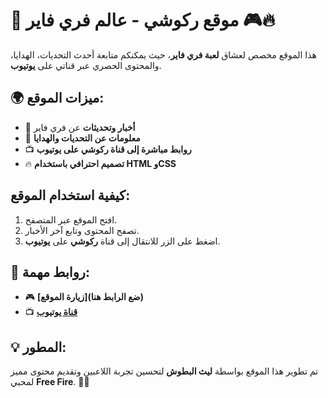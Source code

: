 # 🚀 موقع ركوشي - عالم فري فاير 🎮🔥

هذا الموقع مخصص لعشاق **لعبة فري فاير**، حيث يمكنكم متابعة أحدث التحديات، الهدايا، والمحتوى الحصري عبر قناتي على **يوتيوب**.

## 🌍 ميزات الموقع:
- 🎯 **أخبار وتحديثات** عن فري فاير
- 🎁 **معلومات عن التحديات والهدايا**
- 📺 **روابط مباشرة إلى قناة ركوشي على يوتيوب**
- 🔥 **تصميم احترافي باستخدام HTML وCSS**

##  كيفية استخدام الموقع:
1. افتح الموقع عبر المتصفح.
2. تصفح المحتوى وتابع آخر الأخبار.
3. اضغط على الزر للانتقال إلى قناة **ركوشي** على **يوتيوب**.

## 🔗 روابط مهمة:
- 🎮 **[زيارة الموقع](ضع الرابط هنا)**  
- 📺 **[قناة يوتيوب](https://www.youtube.com/@FreeFire_2009.6)**  

## 💡 المطور:
تم تطوير هذا الموقع بواسطة **ليث البطوش** لتحسين تجربة اللاعبين وتقديم محتوى مميز لمحبي **Free Fire**. 🚀🔥
